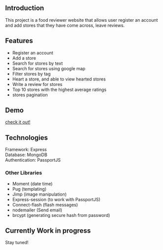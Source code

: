 ## Introduction
This project is a food reviewer website that allows user register an account and add stores that they have come across, leave reviews.

## Features
* Register an account
* Add a store
* Search for stores by text
* Search for stores using google map
* Filter stores by tag
* Heart a store, and able to view hearted stores
* Write a review for stores
* Top 10 stores with the highest average ratings
* stores pagination

## Demo
[check it out!](https://han-restaurant.herokuapp.com/)

## Technologies
Framework: Express  
Database: MongoDB  
Authentication: PassportJS  

### Other Libraries
* Moment (date time)
* Pug (templating)
* Jimp (image manipulation)
* Express-session (to work with PassportJS)
* Connect-flash (flash messages)
* nodemailer (Send email)
* brcypt (generating secure hash from password)

## Currently Work in progress
Stay tuned!